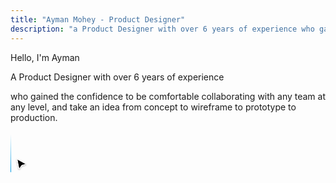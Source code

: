 ```yaml
---
title: "Ayman Mohey - Product Designer"
description: "a Product Designer with over 6 years of experience who gained the confidence to be comfortable collaborating with any team at any level, and take an idea from concept to wireframe to prototype to production."
---
```


<div class="relative flex flex-col p-8 sm:p-10 my-12 gap-4 rounded-3xl  font-normal text-neutral-800 dark:text-neutral max-w-md">
  <p class="text-sm md:text-base m-0 text-neutral-300 leading-8">Hello, I'm Ayman</p>
  <p class="text-[34px] font-semibold m-0 leading-[40px] bg-color-dim1">A Product Designer with over 6 years of experience</p>
  <p class="text-base font-normal m-0 leading-[24px] text-neutral-300">who gained the confidence to be comfortable collaborating with any team at any level, and take an idea from concept to wireframe to prototype to production.</p>

  <div class="absolute top-0 left-0 w-full h-full pointer-events-none">
    <span class="absolute top-[-.9px] left-0 w-[1000%] h-px bg-neutral translate-x-[-25%] bg-line-x"></span>
    <span class="absolute bottom-[-.9px] left-0 w-[1000%] h-px bg-neutral translate-x-[-25%] bg-line-x"></span>
    <span class="absolute top-0 left-[-.9px] h-[400%] w-px bg-neutral translate-y-[-60%] bg-line-y"></span>
    <svg class="absolute top-0 right-[-.9px] w-px translate-y-[-50%]" xmlns="http://www.w3.org/2000/svg" width="1" height="65" viewBox="0 0 1 65" fill="none">
    <path d="M0 64.5C0 64.7761 0.223858 65 0.5 65C0.776142 65 1 64.7761 1 64.5H0ZM0 0.5V64.5H1V0.5H0Z" fill="url(#paint0_linear_1001_1790)"/>
    <defs>
    <linearGradient id="paint0_linear_1001_1790" x1="1" y1="0.5" x2="1" y2="64.5" gradientUnits="userSpaceOnUse">
    <stop offset="0.0572917" stop-color="#009DEA" stop-opacity="0"/>
    <stop offset="1" stop-color="#0099E3"/>
    </linearGradient>
    </defs>
    </svg>
    <span class="absolute top-0 right-[-.9px] h-[400%] w-px bg-neutral translate-y-[-60%] bg-line-y"></span>
    <span class="absolute bottom-[-35px] right-[-19px] translate-y-[-50%]">
    <svg xmlns="http://www.w3.org/2000/svg" width="24" height="25" viewBox="0 0 24 25" fill="none">
    <g filter="url(#filter0_d_669_1219)">
    <path d="M8.75418 20L5.62291 4.04089L20 11.9182L12.9181 13.9727L8.75418 20Z" fill="black"/>
    <path d="M8.75418 20L5.62291 4.04089L20 11.9182L12.9181 13.9727L8.75418 20Z" stroke="white"/>
    </g>
    <defs>
    <filter id="filter0_d_669_1219" x="2.92578" y="2.09058" width="20.3711" height="22.1735" filterUnits="userSpaceOnUse" color-interpolation-filters="sRGB">
    <feFlood flood-opacity="0" result="BackgroundImageFix"/>
    <feColorMatrix in="SourceAlpha" type="matrix" values="0 0 0 0 0 0 0 0 0 0 0 0 0 0 0 0 0 0 127 0" result="hardAlpha"/>
    <feOffset dy="1"/>
    <feGaussianBlur stdDeviation="1"/>
    <feComposite in2="hardAlpha" operator="out"/>
    <feColorMatrix type="matrix" values="0 0 0 0 0 0 0 0 0 0 0 0 0 0 0 0 0 0 0.25 0"/>
    <feBlend mode="normal" in2="BackgroundImageFix" result="effect1_dropShadow_669_1219"/>
    <feBlend mode="normal" in="SourceGraphic" in2="effect1_dropShadow_669_1219" result="shape"/>
    </filter>
    </defs>
    </svg>
    </span>
  </div>
</div>
